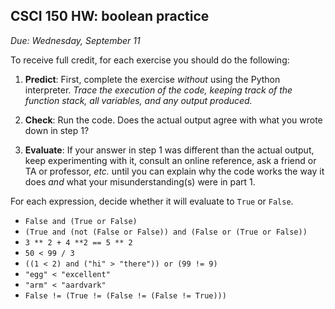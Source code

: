 CSCI 150 HW: boolean practice
-----------------------------

*Due: Wednesday, September 11*

To receive full credit, for each exercise you should do the following:

1. **Predict**: First, complete the exercise *without* using the
   Python interpreter.  *Trace the execution of the code, keeping
   track of the function stack, all variables, and any output
   produced.*

2. **Check**: Run the code.  Does the actual output agree with what
   you wrote down in step 1?

3. **Evaluate**: If your answer in step 1 was different than the
   actual output, keep experimenting with it, consult an online
   reference, ask a friend or TA or professor, *etc.* until you can
   explain why the code works the way it does *and* what your
   misunderstanding(s) were in part 1.

For each expression, decide whether it will evaluate to `True` or
`False`.

* `False and (True or False)`
* `(True and (not (False or False)) and (False or (True or False))`
* `3 ** 2 + 4 **2 == 5 ** 2`
* `50 < 99 / 3`
* `((1 < 2) and ("hi" > "there")) or (99 != 9)`
* `"egg" < "excellent"`
* `"arm" < "aardvark"`
* `False != (True != (False != (False != True)))`
